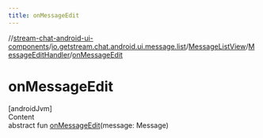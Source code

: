 ```yaml
---
title: onMessageEdit
---
```

//[stream-chat-android-ui-components](../../../../index.md)/[io.getstream.chat.android.ui.message.list](../../index.md)/[MessageListView](../index.md)/[MessageEditHandler](index.md)/[onMessageEdit](onMessageEdit.md)



# onMessageEdit  
[androidJvm]  
Content  
abstract fun [onMessageEdit](onMessageEdit.md)(message: Message)  



